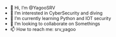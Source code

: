 - 👋 Hi, I’m @YagooSRV
- 👀 I’m interested in CyberSecurity and diving
- 🌱 I’m currently learning Python and IOT security
- 💞️ I’m looking to collaborate on Somethings
- 📫 How to reach me: srv_yagoo

<!---
YagooSRV/YagooSRV is a ✨ special ✨ repository because its `README.md` (this file) appears on your GitHub profile.
You can click the Preview link to take a look at your changes.
--->
